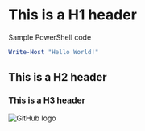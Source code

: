 # This is a H1 header

Sample PowerShell code

```powershell
Write-Host "Hello World!"
```

## This is a H2 header

### This is a H3 header

![GitHub logo](https://github.githubassets.com/images/modules/logos_page/GitHub-Mark.png)
